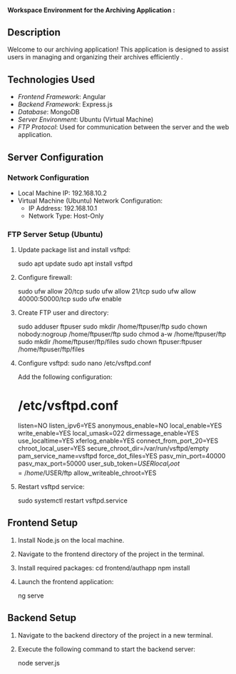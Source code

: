 #### Workspace Environment for the Archiving Application :

## Description
Welcome to our archiving application! This application is designed to assist users in managing and organizing their archives efficiently .

## Technologies Used
- *Frontend Framework*: Angular
- *Backend Framework*: Express.js
- *Database*: MongoDB
- *Server Environment*: Ubuntu (Virtual Machine)
- *FTP Protocol*: Used for communication between the server and the web application.

## Server Configuration
### Network Configuration
- Local Machine IP: 192.168.10.2
- Virtual Machine (Ubuntu) Network Configuration:
  - IP Address: 192.168.10.1
  - Network Type: Host-Only

### FTP Server Setup (Ubuntu)
1. Update package list and install vsftpd:
  
   sudo apt update
   sudo apt install vsftpd
   

2. Configure firewall:
   
   sudo ufw allow 20/tcp
   sudo ufw allow 21/tcp
   sudo ufw allow 40000:50000/tcp
   sudo ufw enable
   

3. Create FTP user and directory:
   
   sudo adduser ftpuser
   sudo mkdir /home/ftpuser/ftp
   sudo chown nobody:nogroup /home/ftpuser/ftp
   sudo chmod a-w /home/ftpuser/ftp
   sudo mkdir /home/ftpuser/ftp/files
   sudo chown ftpuser:ftpuser /home/ftpuser/ftp/files
   

4. Configure vsftpd:
   sudo nano /etc/vsftpd.conf
   
   Add the following configuration:
  
   # /etc/vsftpd.conf
   listen=NO
   listen_ipv6=YES
   anonymous_enable=NO
   local_enable=YES
   write_enable=YES
   local_umask=022
   dirmessage_enable=YES
   use_localtime=YES
   xferlog_enable=YES
   connect_from_port_20=YES
   chroot_local_user=YES
   secure_chroot_dir=/var/run/vsftpd/empty
   pam_service_name=vsftpd
   force_dot_files=YES
   pasv_min_port=40000
   pasv_max_port=50000
   user_sub_token=$USER
   local_root=/home/$USER/ftp
   allow_writeable_chroot=YES
   

5. Restart vsftpd service:
  
   sudo systemctl restart vsftpd.service
   

## Frontend Setup
1. Install Node.js on the local machine.
2. Navigate to the frontend directory of the project in the terminal.
3. Install required packages:
   cd frontend/authapp
   npm install
   
4. Launch the frontend application:
   
   ng serve

   
## Backend Setup
1. Navigate to the backend directory of the project in a new terminal.
2. Execute the following command to start the backend server:
   
   node server.js
   
